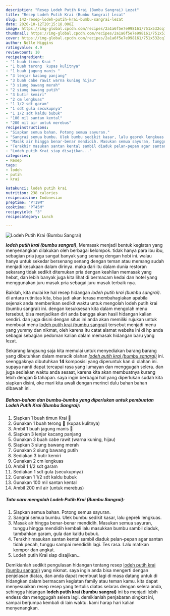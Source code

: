 ```yaml
---
description: "Resep Lodeh Putih Krai (Bumbu Sangrai) Lezat"
title: "Resep Lodeh Putih Krai (Bumbu Sangrai) Lezat"
slug: 142-resep-lodeh-putih-krai-bumbu-sangrai-lezat
date: 2020-10-12T20:15:18.008Z
image: https://img-global.cpcdn.com/recipes/2a1a6f5e7e998161/751x532cq70/lodeh-putih-krai-bumbu-sangrai-foto-resep-utama.jpg
thumbnail: https://img-global.cpcdn.com/recipes/2a1a6f5e7e998161/751x532cq70/lodeh-putih-krai-bumbu-sangrai-foto-resep-utama.jpg
cover: https://img-global.cpcdn.com/recipes/2a1a6f5e7e998161/751x532cq70/lodeh-putih-krai-bumbu-sangrai-foto-resep-utama.jpg
author: Nelle Higgins
ratingvalue: 4.9
reviewcount: 10
recipeingredient:
- "1 buah timun Krai "
- "1 buah terong  kupas kulitnya"
- "1 buah jagung manis "
- "3 lenjar kacang panjang"
- "3 buah cabe rawit warna kuning hijau"
- "3 siung bawang merah"
- "2 siung bawang putih"
- "3 butir kemiri"
- "2 cm lengkuas"
- "1 1/2 sdt garam"
- "1 sdt gula secukupnya"
- "1 1/2 sdt kaldu bubuk"
- "100 mil santan kental"
- "200 mil air untuk merebus"
recipeinstructions:
- "Siapkan semua bahan. Potong semua sayuran."
- "Sangrai semua bumbu. Ulek bumbu sedikit kasar, lalu geprek lengkuas."
- "Masak air hingga benar-benar mendidih. Masukan semua sayuran, tunggu hingga mendidih kembali lalu masukkan bumbu sambil diaduk, tambahkan garam, gula dan kaldu bubuk."
- "Terakhir masukan santan kental sambil diaduk pelan-pepan agar santan tidak pecah, tunggu sampai mendidih lagi. Tes rasa. Lalu matikan kompor dan angkat."
- "Lodeh putih Krai siap disajikan..."
categories:
- Resep
tags:
- lodeh
- putih
- krai

katakunci: lodeh putih krai 
nutrition: 238 calories
recipecuisine: Indonesian
preptime: "PT19M"
cooktime: "PT45M"
recipeyield: "3"
recipecategory: Lunch

---
```



![Lodeh Putih Krai (Bumbu Sangrai)](https://img-global.cpcdn.com/recipes/2a1a6f5e7e998161/751x532cq70/lodeh-putih-krai-bumbu-sangrai-foto-resep-utama.jpg)

<b><i>lodeh putih krai (bumbu sangrai)</i></b>, Memasak menjadi bentuk kegiatan yang menyenangkan dilakukan oleh berbagai kelompok. tidak hanya para ibu ibu, sebagian pria juga sangat banyak yang senang dengan hobi ini. walau hanya untuk sekedar bersenang senang dengan teman atau memang sudah menjadi kesukaan dalam dirinya. maka dari itu dalam dunia restoran sekarang tidak sedikit ditemukan pria dengan keahlian memasak yang hebat, dan lebih banyak juga kita lihat di bermacam kedai dan hotel yang menggunakan juru masak pria sebagai juru masak terbaik nya.



Baiklah, kita mulai ke hal resep hidangan <i>lodeh putih krai (bumbu sangrai)</i>. di antara rutinitas kita, bisa jadi akan terasa membahagiakan apabila sejenak anda memberikan sedikit waktu untuk mengolah lodeh putih krai (bumbu sangrai) ini. dengan kesuksesan kita dalam mengolah menu tersebut, bisa menjadikan diri anda bangga akan hasil hidangan kalian sendiri. dan juga disini dengan situs ini anda akan memiliki rujukan untuk membuat menu <u>lodeh putih krai (bumbu sangrai)</u> tersebut menjadi menu yang yummy dan nikmat, oleh karena itu catat alamat website ini di hp anda sebagai sebagian pedoman kalian dalam memasak hidangan baru yang lezat.


Sekarang langsung saja kita memulai untuk menyediakan barang barang yang dibutuhkan dalam meracik olahan <u><i>lodeh putih krai (bumbu sangrai)</i></u> ini. seenggaknya dibutuhkan <b>14</b> komposisi yang diperuntuk kan di olahan ini. supaya nanti dapat tercapai rasa yang lumayan dan menggugah selera. dan juga sediakan waktu anda sesaat, karena kita akan membuatnya kurang lebih dengan <b>5</b> tahapan. saya ingin berbagai hal yang diperlukan sudah kita siapkan disini, oke mari kita awali dengan merinci dulu bahan bahan dibawah ini.

<!--inarticleads1-->

##### Bahan-bahan dan bumbu-bumbu yang diperlukan untuk pembuatan Lodeh Putih Krai (Bumbu Sangrai):

1. Siapkan 1 buah timun Krai 🥒
1. Gunakan 1 buah terong 🍆 (kupas kulitnya)
1. Ambil 1 buah jagung manis 🌽
1. Siapkan 3 lenjar kacang panjang
1. Gunakan 3 buah cabe rawit (warna kuning, hijau)
1. Siapkan 3 siung bawang merah
1. Gunakan 2 siung bawang putih
1. Sediakan 3 butir kemiri
1. Gunakan 2 cm lengkuas
1. Ambil 1 1/2 sdt garam
1. Sediakan 1 sdt gula (secukupnya)
1. Gunakan 1 1/2 sdt kaldu bubuk
1. Gunakan 100 mil santan kental
1. Ambil 200 mil air (untuk merebus)




<!--inarticleads2-->

##### Tata cara mengolah Lodeh Putih Krai (Bumbu Sangrai):

1. Siapkan semua bahan. Potong semua sayuran.
1. Sangrai semua bumbu. Ulek bumbu sedikit kasar, lalu geprek lengkuas.
1. Masak air hingga benar-benar mendidih. Masukan semua sayuran, tunggu hingga mendidih kembali lalu masukkan bumbu sambil diaduk, tambahkan garam, gula dan kaldu bubuk.
1. Terakhir masukan santan kental sambil diaduk pelan-pepan agar santan tidak pecah, tunggu sampai mendidih lagi. Tes rasa. Lalu matikan kompor dan angkat.
1. Lodeh putih Krai siap disajikan...




Demikianlah sedikit pengulasan hidangan tentang resep <u>lodeh putih krai (bumbu sangrai)</u> yang nikmat. saya ingin anda bisa mengerti dengan penjelasan diatas, dan anda dapat membuat lagi di masa datang untuk di hidangkan dalam bermacam kegiatan family atau teman kamu. kita dapat menyesuaikan resep resep yang tertulis diatas selaras dengan selera anda, sehingga hidangan <b>lodeh putih krai (bumbu sangrai)</b> ini bs menjadi lebih endess dan menggugah selera lagi. demikianlah penjabaran singkat ini, sampai berjumpa kembali di lain waktu. kami harap hari kalian menyenangkan.
